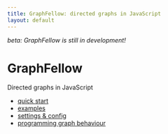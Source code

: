 ```yaml
---
title: GraphFellow: directed graphs in JavaScript
layout: default
---
```


_beta: GraphFellow is still in development!_

# GraphFellow

Directed graphs in JavaScript

* [quick start](docs/)
* [examples](docs/examples)
* [settings & config](docs/settings)
* [programming graph behaviour](docs/behaviour)

<script src="vendor/pixi.min.js"></script>
<script src="vendor/greensock-js/TweenMax.min.js"></script>
<div class="graphfellow"
  data-graph-src="dos/example-graphs/example.json"
  data-graph-config="background-color:0xf2f2f2"
  style="width:500px;height:300px"></div>
<script src="graphfellow.js"></script>
